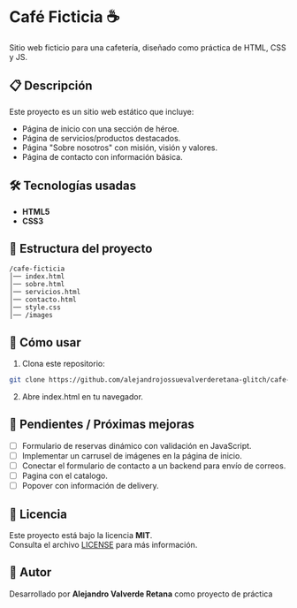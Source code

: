 # Café Ficticia ☕  

Sitio web ficticio para una cafetería, diseñado como práctica de HTML, CSS y JS.  

## 📋 Descripción

Este proyecto es un sitio web estático que incluye:  

- Página de inicio con una sección de héroe.  
- Página de servicios/productos destacados.  
- Página "Sobre nosotros" con misión, visión y valores.  
- Página de contacto con información básica.  

## 🛠️ Tecnologías usadas

- **HTML5**  
- **CSS3**  

## 📂 Estructura del proyecto

``` tree
/cafe-ficticia
│── index.html
│── sobre.html
│── servicios.html
│── contacto.html
│── style.css
│── /images
```

## 🚀 Cómo usar

1. Clona este repositorio:  

``` bash
git clone https://github.com/alejandrojossuevalverderetana-glitch/cafe-website
```

2. Abre index.html en tu navegador.

## 🚧 Pendientes / Próximas mejoras

- [ ] Formulario de reservas dinámico con validación en JavaScript.  
- [ ] Implementar un carrusel de imágenes en la página de inicio.  
- [ ] Conectar el formulario de contacto a un backend para envío de correos.  
- [ ] Pagina con el catalogo.
- [ ] Popover con información de delivery.

## 📄 Licencia

Este proyecto está bajo la licencia **MIT**.  
Consulta el archivo [LICENSE](./LICENSE) para más información.  


## 👤 Autor

Desarrollado por **Alejandro Valverde Retana** como proyecto de práctica
